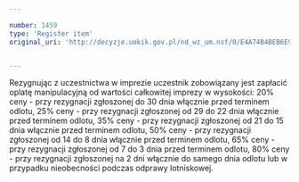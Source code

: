 ```yaml
---

number: 1459
type: 'Register item'
original_uri: 'http://decyzje.uokik.gov.pl/nd_wz_um.nsf/0/E4A74B4BEB6E910EC12574800034DBE1?OpenDocument'


---
```


Rezygnując z uczestnictwa w imprezie uczestnik zobowiązany jest zapłacić oplatę manipulacyjną od wartości całkowitej imprezy w wysokości: 20% ceny - przy rezygnacji zgłoszonej do 30 dnia włącznie przed terminem odlotu, 25% ceny - przy rezygnacji zgłoszonej od 29 do 22 dnia włącznie przed terminem odlotu, 35% ceny - przy rezygnacji zgłoszonej od 21 do 15 dnia włącznie przed terminem odlotu, 50% ceny - przy rezygnacji zgłoszonej od 14 do 8 dnia włącznie przed terminem odlotu, 65% ceny - przy rezygnacji zgłoszonej od 7 do 3 dnia przed terminem odlotu, 80% ceny - przy rezygnacji zgłoszonej na 2 dni włącznie do samego dnia odlotu lub w przypadku nieobecności podczas odprawy lotniskowej. 
